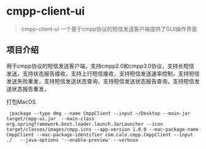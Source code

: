 # cmpp-client-ui
> cmpp-client-ui 一个基于cmpp协议的短信发送客户端提供了GUI操作界面

## 项目介绍
用于cmpp协议的短信发送客户端，支持cmpp2.0和cmpp3.0协议，支持长短信发送，支持状态报告接收，支持上行短信接收，支持短信发送速率控制，支持短信发送失败重发，支持短信发送状态查询，支持短信发送状态报告查询，支持短信发送状态报告重发，


打包MacOS
```shell
 jpackage --type dmg --name CmppClient --input ~/Desktop --main-jar target/cmpp-ui.jar  --main-class org.springframework.boot.loader.launch.JarLauncher --icon target/classes/images/cmpp.icns --app-version 1.0.0 --mac-package-name CmppClient --mac-package-identifier com.calo.cmpp.CmppClient --input ./   --java-options '--enable-preview' --verbose
```

